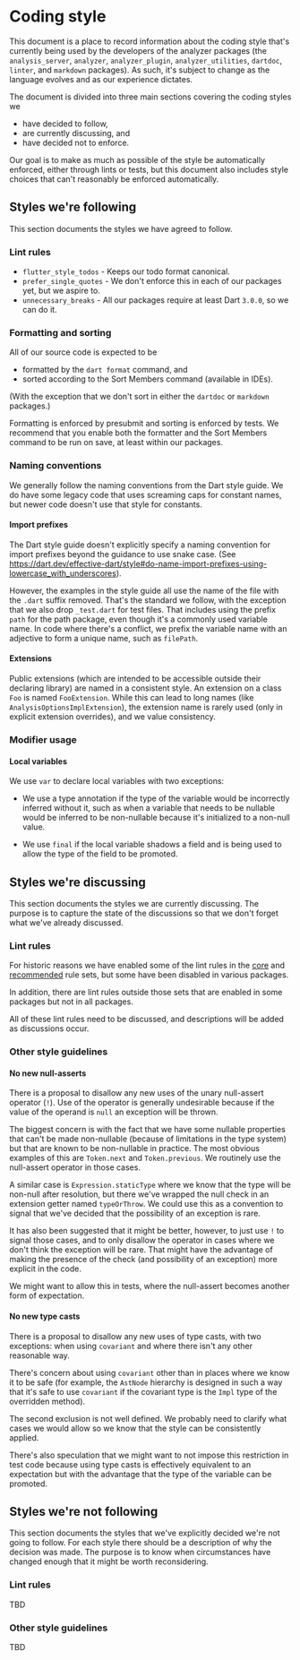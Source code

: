 # Coding style

This document is a place to record information about the coding style that's
currently being used by the developers of the analyzer packages (the
`analysis_server`, `analyzer`, `analyzer_plugin`, `analyzer_utilities`,
`dartdoc`, `linter`, and `markdown` packages). As such, it's subject to change
as the language evolves and as our experience dictates.

The document is divided into three main sections covering the coding styles we
- have decided to follow,
- are currently discussing, and
- have decided not to enforce.

Our goal is to make as much as possible of the style be automatically enforced,
either through lints or tests, but this document also includes style choices
that can't reasonably be enforced automatically.

## Styles we're following

This section documents the styles we have agreed to follow.

### Lint rules

- `flutter_style_todos` - Keeps our todo format canonical.
- `prefer_single_quotes` - We don't enforce this in each of our packages yet, but
  we aspire to.
- `unnecessary_breaks` - All our packages require at least Dart `3.0.0`, so we
  can do it.

### Formatting and sorting

All of our source code is expected to be
- formatted by the `dart format` command, and
- sorted according to the Sort Members command (available in IDEs).

(With the exception that we don't sort in either the `dartdoc` or `markdown`
packages.)

Formatting is enforced by presubmit and sorting is enforced by tests. We
recommend that you enable both the formatter and the Sort Members command to be
run on save, at least within our packages.

### Naming conventions

We generally follow the naming conventions from the Dart style guide. We do have
some legacy code that uses screaming caps for constant names, but newer code
doesn't use that style for constants.

#### Import prefixes

The Dart style guide doesn't explicitly specify a naming convention for import
prefixes beyond the guidance to use snake case. (See
https://dart.dev/effective-dart/style#do-name-import-prefixes-using-lowercase_with_underscores).

However, the examples in the style guide all use the name of the file with the
`.dart` suffix removed. That's the standard we follow, with the exception that
we also drop `_test.dart` for test files. That includes using the prefix `path`
for the path package, even though it's a commonly used variable name. In code
where there's a conflict, we prefix the variable name with an adjective to form
a unique name, such as `filePath`.

#### Extensions

Public extensions (which are intended to be accessible outside their declaring
library) are named in a consistent style. An extension on a class `Foo` is
named `FooExtension`. While this can lead to long names (like
`AnalysisOptionsImplExtension`), the extension name is rarely used (only in
explicit extension overrides), and we value consistency.

### Modifier usage

#### Local variables

We use `var` to declare local variables with two exceptions:

- We use a type annotation if the type of the variable would be incorrectly
  inferred without it, such as when a variable that needs to be nullable would
  be inferred to be non-nullable because it's initialized to a non-null value.

- We use `final` if the local variable shadows a field and is being used to
  allow the type of the field to be promoted.

## Styles we're discussing

This section documents the styles we are currently discussing. The purpose
is to capture the state of the discussions so that we don't forget what we've
already discussed.

### Lint rules

For historic reasons we have enabled some of the lint rules in the [core][core]
and [recommended][recommended] rule sets, but some have been disabled in various
packages.

[core]:https://github.com/dart-lang/lints/blob/main/lib/core.yaml
[recommended]:https://github.com/dart-lang/lints/blob/main/lib/recommended.yaml

In addition, there are lint rules outside those sets that are enabled in some
packages but not in all packages.

All of these lint rules need to be discussed, and descriptions will be added as
discussions occur.

### Other style guidelines

#### No new null-asserts

There is a proposal to disallow any new uses of the unary null-assert operator
(`!`). Use of the operator is generally undesirable because if the value of the
operand is `null` an exception will be thrown.

The biggest concern is with the fact that we have some nullable properties that
can't be made non-nullable (because of limitations in the type system) but that
are known to be non-nullable in practice. The most obvious examples of this are
`Token.next` and `Token.previous`. We routinely use the null-assert operator in
those cases.

A similar case is `Expression.staticType` where we know that the type will be
non-null after resolution, but there we've wrapped the null check in an
extension getter named `typeOrThrow`. We could use this as a convention to
signal that we've decided that the possibility of an exception is rare.

It has also been suggested that it might be better, however, to just use `!` to
signal those cases, and to only disallow the operator in cases where we don't
think the exception will be rare. That might have the advantage of making the
presence of the check (and possibility of an exception) more explicit in the
code.

We might want to allow this in tests, where the null-assert becomes another form
of expectation.

#### No new type casts

There is a proposal to disallow any new uses of type casts, with two exceptions:
when using `covariant` and where there isn't any other reasonable way.

There's concern about using `covariant` other than in places where we know it to
be safe (for example, the `AstNode` hierarchy is designed in such a way that
it's safe to use `covariant` if the covariant type is the `Impl` type of the
overridden method).

The second exclusion is not well defined. We probably need to clarify what cases
we would allow so we know that the style can be consistently applied.

There's also speculation that we might want to not impose this restriction in
test code because using type casts is effectively equivalent to an expectation
but with the advantage that the type of the variable can be promoted.

## Styles we're not following

This section documents the styles that we've explicitly decided we're not going
to follow. For each style there should be a description of why the decision was
made. The purpose is to know when circumstances have changed enough that it
might be worth reconsidering.

### Lint rules

TBD

### Other style guidelines

TBD
